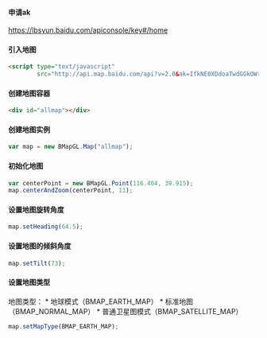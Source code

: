 #### 申请ak

https://lbsyun.baidu.com/apiconsole/key#/home

#### 引入地图

```html
<script type="text/javascript"
        src="http://api.map.baidu.com/api?v=2.0&ak=IfkNE0XDdoaTwdGGkOWrALDkFZOTI9b8"></script>
```
#### 创建地图容器

```html
<div id="allmap"></div>
```

#### 创建地图实例

```js
var map = new BMapGL.Map("allmap");  
```

#### 初始化地图

```js
var centerPoint = new BMapGL.Point(116.404, 39.915);
map.centerAndZoom(centerPoint, 11);  
```

#### 设置地图旋转角度

```js
map.setHeading(64.5);
```

#### 设置地图的倾斜角度

```js
map.setTilt(73);  
```

#### 设置地图类型

地图类型：
        * 地球模式（BMAP_EARTH_MAP）
        * 标准地图（BMAP_NORMAL_MAP）
        * 普通卫星图模式（BMAP_SATELLITE_MAP）

```js
map.setMapType(BMAP_EARTH_MAP);     
```